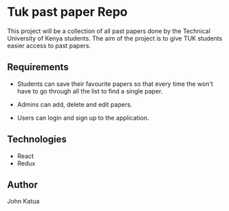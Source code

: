 # Tuk past paper Repo

This project will be a collection of all past papers done by the Technical University of Kenya students.
The aim of the project is to give TUK students easier access to past papers.

## Requirements
- Students can save their favourite papers so that every time the won't have to go through all the list
  to find a single paper.

- Admins can add, delete and edit papers.

- Users can login and sign up to the application.


## Technologies

  - React
  - Redux

## Author

  John Katua
